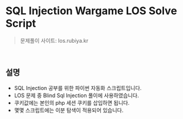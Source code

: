 # SQL Injection Wargame LOS Solve Script

> 문제풀이 사이트: los.rubiya.kr

&nbsp;

## 설명

- SQL Injection 공부를 위한 파이썬 자동화 스크립트입니다.
- LOS 문제 중 Blind Sql Injection 풀이에 사용하였습니다.
- 쿠키값에는 본인의 php 세션 쿠키를 삽입하면 됩니다.
- 몇몇 스크립트에는 이분 탐색이 적용되어 있습니다.
